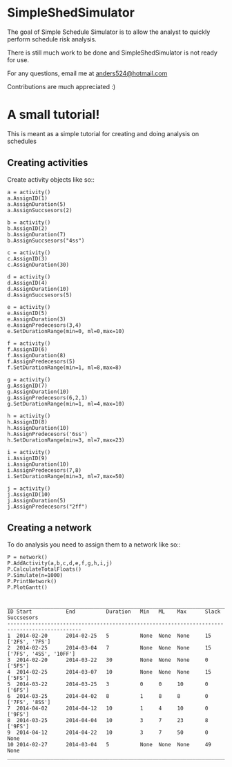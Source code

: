 SimpleShedSimulator
===================

The goal of Simple Schedule Simulator is to allow the analyst to quickly perform schedule risk analysis.

There is still much work to be done and SimpleShedSimulator is not ready for use. 

For any questions, email me at anders524@hotmail.com

Contributions are much appreciated :)

A small tutorial!
==================

This is meant as a simple tutorial for creating and doing analysis on schedules

Creating activities
-------------------


Create activity objects like so::
	
    a = activity()
    a.AssignID(1)
    a.AssignDuration(5)
    a.AssignSuccsesors(2)

    b = activity()
    b.AssignID(2)
    b.AssignDuration(7)
    b.AssignSuccsesors("4ss")

    c = activity()
    c.AssignID(3)
    c.AssignDuration(30)

    d = activity()
    d.AssignID(4)
    d.AssignDuration(10)
    d.AssignSuccsesors(5)

    e = activity()
    e.AssignID(5)
    e.AssignDuration(3)
    e.AssignPredecesors(3,4)
    e.SetDurationRange(min=0, ml=0,max=10)

    f = activity()
    f.AssignID(6)
    f.AssignDuration(8)
    f.AssignPredecesors(5)
    f.SetDurationRange(min=1, ml=8,max=8)

    g = activity()
    g.AssignID(7)
    g.AssignDuration(10)
    g.AssignPredecesors(6,2,1)
    g.SetDurationRange(min=1, ml=4,max=10)
    
    h = activity()
    h.AssignID(8)
    h.AssignDuration(10)
    h.AssignPredecesors('6ss')
    h.SetDurationRange(min=3, ml=7,max=23)
    
    i = activity()
    i.AssignID(9)
    i.AssignDuration(10)
    i.AssignPredecesors(7,8)
    i.SetDurationRange(min=3, ml=7,max=50)

    j = activity()
    j.AssignID(10)
    j.AssignDuration(5)
    j.AssignPredecesors("2ff")



Creating a network
------------------
To do analysis you need to assign them to a network like so::

    P = network()
    P.AddActivity(a,b,c,d,e,f,g,h,i,j)
    P.CalculateTotalFloats()
    P.Simulate(n=1000)
    P.PrintNetwork()
    P.PlotGantt()


    ______________________________________________________________________________________________
    ID Start           End          Duration   Min   ML    Max      Slack     Succsesors               
    ----------------------------------------------------------------------------------------------
    1  2014-02-20      2014-02-25   5          None  None  None     15        ['2FS', '7FS']           
    2  2014-02-25      2014-03-04   7          None  None  None     15        ['7FS', '4SS', '10FF']   
    3  2014-02-20      2014-03-22   30         None  None  None     0         ['5FS']                  
    4  2014-02-25      2014-03-07   10         None  None  None     15        ['5FS']                  
    5  2014-03-22      2014-03-25   3          0     0     10       0         ['6FS']                  
    6  2014-03-25      2014-04-02   8          1     8     8        0         ['7FS', '8SS']           
    7  2014-04-02      2014-04-12   10         1     4     10       0         ['9FS']                  
    8  2014-03-25      2014-04-04   10         3     7     23       8         ['9FS']                  
    9  2014-04-12      2014-04-22   10         3     7     50       0         None                     
    10 2014-02-27      2014-03-04   5          None  None  None     49        None                     
    ______________________________________________________________________________________________





